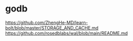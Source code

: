# godb

https://github.com/ZhengHe-MD/learn-bolt/blob/master/STORAGE_AND_CACHE.md
https://github.com/rosedblabs/wal/blob/main/README.md